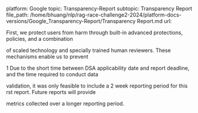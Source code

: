 platform: Google
topic: Transparency-Report
subtopic: Transparency Report
file_path: /home/bhuang/nlp/rag-race-challenge2-2024/platform-docs-versions/Google_Transparency-Report/Transparency Report.md
url: <EMPTY>

First, we protect users from harm through built-in advanced protections, policies, and a combination

of scaled technology and specially trained human reviewers. These mechanisms enable us to prevent



1 Due to the short time between DSA applicability date and report deadline, and the time required to conduct data

validation, it was only feasible to include a 2 week reporting period for this  rst report. Future reports will provide

metrics collected over a longer reporting period.